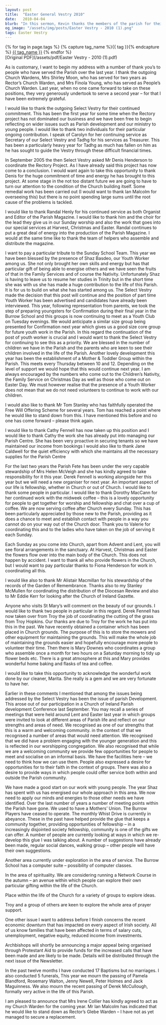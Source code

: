 ```yaml
---
layout: post
title:  "Easter General Vestry 2010"
date:   2010-04-04
blurb: "In this sermon, Kevin thanks the members of the parish for their service over the past year. He highlights the importance of community and fellowship, and acknowledges the challenges faced by the parish in engaging with the younger generation. He also discusses the impact of the economic downturn on the parish and the wider society."
og_image: "/assets/img/posts/Easter Vestry - 2010 (1).png"
tags: Easter Vestry
---    
```

<div class="tag-pills">
  {% for tag in page.tags %}
    {% capture tag_name %}{{ tag }}{% endcapture %}
    <a href="{{ site.baseurl }}/tag/{{ tag_name | slugify }}" class="tag-pill">{{ tag_name }}</a>
  {% endfor %}
</div>
[Original PDF](/assets/pdf/Easter Vestry - 2010 (1).pdf)

As is customary, I want to begin my address with a number of thank you’s to people who have served the Parish over the last year. I thank the outgoing Church Wardens, Mrs Shirley Moon, who has served for two years as Rector’s Church Warden, and Mrs Finola Young, who has served as People’s Church Warden. Last year, when no one came forward to take on these positions, they very generously undertook to serve a second year – for that I have been extremely grateful.

I would like to thank the outgoing Select Vestry for their continued commitment. This has been the first year for some time when the Rectory project has not dominated our business and we have been free to begin reflecting on wider issues such as Parish development and our ministry to young people. I would like to thank two individuals for their particular ongoing contribution. I speak of Carolyn for her continuing service as Secretary of our Select Vestry and Tadhg for his services as Treasurer. This has been a particularly heavy year for Tadhg as much has fallen on him as he has sought to guide the Vestry through these difficult financial times.

In September 2005 the then Select Vestry asked Mr Denis Henderson to coordinate the Rectory Project. As I have already said this project has now come to a conclusion. I would want again to take this opportunity to thank Denis for the huge commitment of time and energy he has brought to this project. At some stage in the not too distant future we are going to have to turn our attention to the condition of the Church building itself. Some remedial work has been carried out (I would want to thank Ian Malcolm for overseeing this) but there is no point spending large sums until the root cause of the problems is tackled.

I would like to thank Randal Henly for his continued service as both Organist and Editor of the Parish Magazine. I would like to thank him and the choir for the lead they give us in our Sunday worship and also the work that goes into our special services at Harvest, Christmas and Easter. Randal continues to put a great deal of energy into the production of the Parish Magazine. I would at the same time like to thank the team of helpers who assemble and distribute the magazine.

I want to pay a particular tribute to the Sunday School Team. This year we have been blessed by the presence of Shaz Basdeo, our Youth Worker among us. She not only brought her own skills and energy but has that particular gift of being able to energise others and we have seen the fruits of that in the Family Services and of course the Nativity. Unfortunately Shaz is having to leave us to resume her studies in Trinity but in the short time she was with us she has made a huge contribution to the life of this Parish. It is for us to build on what she has started among us. The Select Vestry made the decision that this post will continue and the position of part time Youth Worker has been advertised and candidates have already been interviewed. This year, following representation from parents, we took the step of preparing youngsters for Confirmation during their final year in the Burrow School and this groups is now continuing to meet as a Youth Club on Tuesday evenings. We would anticipate a similar size group being presented for Confirmation next year which gives us a good size core group for future youth work in the Parish. In this regard the continuation of the post of youth worker is crucial and I would want to thank the Select Vestry for continuing to see this as a priority. We are blessed in the number of children we have in the Parish and the parents who are keen to see their children involved in the life of the Parish. Another lovely development this year has been the establishment of a Mother & Toddler Group within the Parish. This meets every Thursday between 10 and 12. Depending on the level of support we would hope that this would continue next year. I am always encouraged by the numbers who come out to the Children’s Nativity, the Family Service on Christmas Day as well as those who come out on Easter Day. We must however realise that the presence of a Youth Worker does not mean that we do not need volunteers to continue to work with our children.

I would also like to thank Mr Tom Stanley who has faithfully operated the Free Will Offering Scheme for several years. Tom has reached a point where he would like to stand down from this. I have mentioned this before and no one has come forward – please think again.

I would like to thank Cathy Fennell has now taken up this position and I would like to thank Cathy the work she has already put into managing our Parish Centre. She has been very proactive in securing tenants so we have maintained our income from bookings I would also like to thank Jane Caldwell for the quiet efficiency with which she maintains all the necessary supplies for the Parish Centre

For the last two years the Parish Fete has been under the very capable stewardship of Mrs Helen McVeigh and she has kindly agreed to take responsibility for it this year. Derek Fennell is working alongside her this year but we will need a new organiser for next year. An important aspect of our life is fellowship, whether in Church or out of Church. I would like to thank some people in particular. I would like to thank Dorothy MacCann for her continued work with the midweek coffee – this is a lovely opportunity for people to get together for worship and fellowship and chat over a cup of coffee. We are now serving coffee after Church every Sunday. This has been particularly appreciated by those new to the Parish, providing as it does a chance to meet and establish contact with people in a way you cannot do on your way out of the Church door. Thank you to Valerie for coordinating this and to the ladies who have taken on the job of serving it each Sunday.

Each Sunday as you come into Church, apart from Advent and Lent, you will see floral arrangements in the sanctuary. At Harvest, Christmas and Easter the flowers flow over into the main body of the Church. This does not happen by accident. I want to thank all who provide flowers in the Church, but I would want to pay particular thanks to Fiona Henderson for work in coordinating all this.

I would like also to thank Mr Alistair Macmillan for his stewardship of the records of the Garden of Remembrance. Thanks also to my Stanley McMullen for coordinating the distribution of the Diocesan Review and also to Mr Eddie Kerr for looking after the Church of Ireland Gazette.

Anyone who visits St Mary’s will comment on the beauty of our grounds. I would like to thank two people in particular in this regard. Derek Fennell has now taken over from Troy the job of coordinating the cutting of the grass from Troy Hopkins. Our thanks are due to Troy for the work he has put into this in the past. We have recently obtained a container which has been placed in Church grounds. The purpose of this is to store the mowers and other equipment for maintaining the grounds. This will make the whole job of maintaining the grounds easier and hopefully encourage more people to volunteer their time. Then there is Mary Downes who coordinates a group who assemble once a month for two hours on a Saturday morning to tidy up flower beds etc. There is a great atmosphere at this and Mary provides wonderful home baking and flasks of tea and coffee.

I would like to take this opportunity to acknowledge the wonderful work done by our cleaner, Marita. She really is a gem and we are very fortunate to have her.

Earlier in these comments I mentioned that among the issues being addressed by the Select Vestry has been the issue of parish Development. This arose out of our participation in a Church of Ireland Parish development Conference last September. You may recall a series of meetings that were held around Lent and Easter last year in which groups were invited to look at different areas of Parish life and reflect on our strengths and areas of need. We recognised as one of our strengths that this is a warm and welcoming community. in the context of that we recognised a number of areas that would need attention. We recognised that we did have a problem engaging with the younger generation and this is reflected in our worshipping congregation. We also recognised that while we are a welcoming community we provide few opportunities for people to meet and socialise on an informal basis. We have the facilities here – we need to think how we can use them. People also expressed a desire for opportunities for to their faith in the context of groups. There was also a desire to provide ways in which people could offer service both within and outside the Parish community.

We have made a good start on our work with young people. The year Shaz has spent with us has energised our whole approach in this area. We now need to apply our minds and energies to those other needs we have identified. Over the last number of years a number of meeting points within the Parish have gone. We used to have a Mothers’ Union. The Burrow Players have ceased to operate. The monthly Whist Drive is currently in abeyance. These in the past have helped provide the glue that keeps a community together, providing opportunities of fellowship – in a increasingly disjointed society fellowship, community is one of the gifts we can offer. A number of people are currently looking at ways in which we re-develop this glue I was talking about. A number of suggestions have already been made, regular social dances, walking group – other people will have their own suggestions.

Another area currently under exploration in the area of service. The Burrow School has a computer suite – possibility of computer classes.

In the area of spirituality. We are considering running a Network Course in the autumn – an avenue within which people can explore their own particular gifting within the life of the Church.

Place within the life of the Church for a variety of groups to explore ideas.

Troy and a group of others are keen to explore the whole area of prayer support.

One other issue I want to address before I finish concerns the recent economic downturn that has impacted on every aspect of Irish society. All of us know families that have been affected in terms of salary cuts, unemployment, negative equity, reduced income from investments.

Archbishops will shortly be announcing a major appeal being organised through Protestant Aid to provide funds for the increased calls that have been made and are likely to be made. Details will be distributed through the next issue of the Newsletter.

In the past twelve months I have conducted 17 Baptisms but no marriages. I also conducted 5 funerals, This year we mourn the passing of Pamela Blandford, Rosemary Walton, Jenny Newell, Peter Holmes and Jack Maguinness. We also mourn the recent passing of Derek McCullough, formally very active in the life of this Parish.

I am pleased to announce that Mrs Irene Collier has kindly agreed to act as my Church Warden for the coming year. Mr Ian Malcolm has indicated that he would like to stand down as Rector’s Glebe Warden – I have not as yet managed to secure a replacement.
